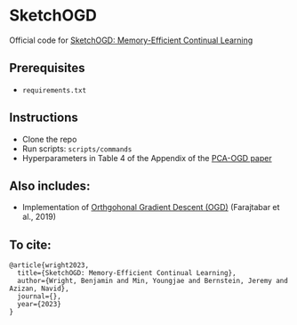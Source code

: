 # SketchOGD
Official code for [SketchOGD: Memory-Efficient Continual Learning]() 



## Prerequisites
- `requirements.txt`

## Instructions

- Clone the repo
- Run scripts:  `scripts/commands` 
- Hyperparameters in Table 4 of the Appendix of the [PCA-OGD paper](https://arxiv.org/pdf/2010.04003.pdf) 
               
## Also includes:
- Implementation of [Orthgohonal Gradient Descent (OGD)](https://arxiv.org/pdf/2010.04003.pdf) (Farajtabar et al., 2019)


## To cite:

```
@article{wright2023,
  title={SketchOGD: Memory-Efficient Continual Learning},
  author={Wright, Benjamin and Min, Youngjae and Bernstein, Jeremy and Azizan, Navid},
  journal={},
  year={2023}
}
```

